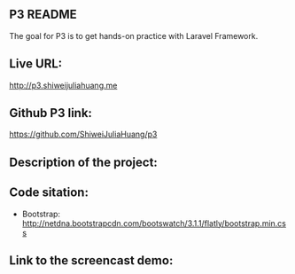 ## P3 README

The goal for P3 is to get hands-on practice with Laravel Framework.

## Live URL:
http://p3.shiweijuliahuang.me

## Github P3 link:
https://github.com/ShiweiJuliaHuang/p3


## Description of the project:


## Code sitation:
* Bootstrap: http://netdna.bootstrapcdn.com/bootswatch/3.1.1/flatly/bootstrap.min.css


## Link to the screencast demo:
